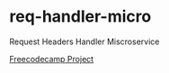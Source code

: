 # req-handler-micro
Request Headers Handler Miscroservice

[Freecodecamp Project](https://www.freecodecamp.org/learn/apis-and-microservices/apis-and-microservices-projects/request-header-parser-microservice)